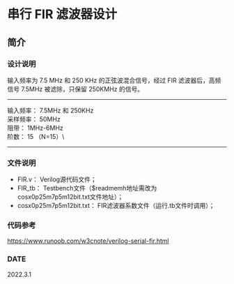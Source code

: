 # 串行 FIR 滤波器设计
## 简介
### 设计说明
输入频率为 7.5 MHz 和 250 KHz 的正弦波混合信号，经过 FIR 滤波器后，高频信号 7.5MHz 被滤除，只保留 250KMHz 的信号。
***
输入频率：    7.5MHz 和 250KHz\
采样频率：    50MHz\
阻带：           1MHz-6MHz\
阶数：           15 （N=15）\
***
### 文件说明
- FIR.v：
Verilog源代码文件；
- FIR_tb：
Testbench文件（$readmemh地址需改为cosx0p25m7p5m12bit.txt文件地址）；
- cosx0p25m7p5m12bit.txt：
FIR滤波器系数文件（运行.tb文件时调用）；

### 代码参考
https://www.runoob.com/w3cnote/verilog-serial-fir.html
### DATE 
2022.3.1
